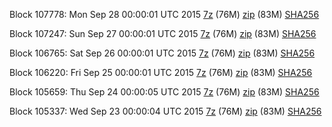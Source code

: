 Block 107778: Mon Sep 28 00:00:01 UTC 2015 [7z](https://transfer.sh/1hLKFF/bootstrap.dat.20150928.7z) (76M) [zip](https://transfer.sh/lFTc4/bootstrap.dat.20150928.zip) (83M) [SHA256](https://transfer.sh/Lf9sg/sha256.txt)

Block 107247: Sun Sep 27 00:00:01 UTC 2015 [7z](https://transfer.sh/NDDkp/bootstrap.dat.20150927.7z) (76M) [zip](https://transfer.sh/j1jQN/bootstrap.dat.20150927.zip) (83M) [SHA256](https://transfer.sh/XkIyf/sha256.txt)

Block 106765: Sat Sep 26 00:00:01 UTC 2015 [7z](https://transfer.sh/X5dXy/bootstrap.dat.20150926.7z) (76M) [zip](https://transfer.sh/b40eV/bootstrap.dat.20150926.zip) (83M) [SHA256](https://transfer.sh/P38J/sha256.txt)

Block 106220: Fri Sep 25 00:00:01 UTC 2015 [7z](https://transfer.sh/19xziY/bootstrap.dat.20150925.7z) (76M) [zip](https://transfer.sh/fzw9b/bootstrap.dat.20150925.zip) (83M) [SHA256](https://transfer.sh/1fUEFh/sha256.txt)

Block 105659: Thu Sep 24 00:00:05 UTC 2015 [7z](https://transfer.sh/15z53q/bootstrap.dat.20150924.7z) (76M) [zip](https://transfer.sh/lDdQo/bootstrap.dat.20150924.zip) (83M) [SHA256](https://transfer.sh/RgkIa/sha256.txt)

Block 105337: Wed Sep 23 00:00:04 UTC 2015 [7z](https://transfer.sh/HP1hx/bootstrap.dat.20150923.7z) (76M) [zip](https://transfer.sh/BAOKz/bootstrap.dat.20150923.zip) (83M) [SHA256](https://transfer.sh/14rqzf/sha256.txt)
